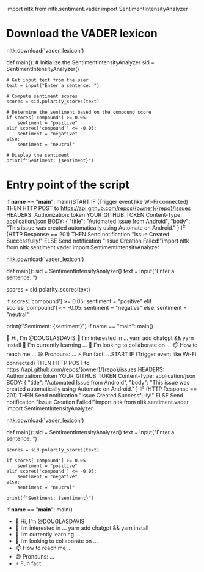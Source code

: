 import nltk
from nltk.sentiment.vader import SentimentIntensityAnalyzer

# Download the VADER lexicon
nltk.download('vader_lexicon')

def main():
    # Initialize the SentimentIntensityAnalyzer
    sid = SentimentIntensityAnalyzer()

    # Get input text from the user
    text = input("Enter a sentence: ")

    # Compute sentiment scores
    scores = sid.polarity_scores(text)

    # Determine the sentiment based on the compound score
    if scores['compound'] >= 0.05:
        sentiment = "positive"
    elif scores['compound'] <= -0.05:
        sentiment = "negative"
    else:
        sentiment = "neutral"

    # Display the sentiment
    print(f"Sentiment: {sentiment}")

# Entry point of the script
if __name__ == "__main__":
    main()START IF (Trigger event like Wi-Fi connected) THEN HTTP POST to https://api.github.com/repos/{owner}/{repo}/issues HEADERS: Authorization: token YOUR_GITHUB_TOKEN Content-Type: application/json BODY: { "title": "Automated Issue from Android", "body": "This issue was created automatically using Automate on Android." } IF (HTTP Response == 201) THEN Send notification "Issue Created Successfully!" ELSE Send notification "Issue Creation Failed!"import nltk from nltk.sentiment.vader import SentimentIntensityAnalyzer

nltk.download('vader_lexicon')

def main(): sid = SentimentIntensityAnalyzer() text = input("Enter a sentence: ")

scores = sid.polarity_scores(text)

if scores['compound'] >= 0.05:
    sentiment = "positive"
elif scores['compound'] <= -0.05:
    sentiment = "negative"
else:
    sentiment = "neutral"

print(f"Sentiment: {sentiment}")
if name == "main": main()

👋 Hi, I’m @DOUGLASDAVIS
👀 I’m interested in ... yarn add chatgpt && yarn install
🌱 I’m currently learning ...
💞️ I’m looking to collaborate on ...
📫 How to reach me ...
😄 Pronouns: ...
⚡ Fun fact: ...START
IF (Trigger event like Wi-Fi connected)
  THEN
    HTTP POST to https://api.github.com/repos/{owner}/{repo}/issues
    HEADERS:
      Authorization: token YOUR_GITHUB_TOKEN
      Content-Type: application/json
    BODY:
    {
      "title": "Automated Issue from Android",
      "body": "This issue was created automatically using Automate on Android."
    }
  IF (HTTP Response == 201)
    THEN
      Send notification "Issue Created Successfully!"
    ELSE
      Send notification "Issue Creation Failed!"import nltk
from nltk.sentiment.vader import SentimentIntensityAnalyzer

nltk.download('vader_lexicon')

def main():
    sid = SentimentIntensityAnalyzer()
    text = input("Enter a sentence: ")

    scores = sid.polarity_scores(text)

    if scores['compound'] >= 0.05:
        sentiment = "positive"
    elif scores['compound'] <= -0.05:
        sentiment = "negative"
    else:
        sentiment = "neutral"

    print(f"Sentiment: {sentiment}")

if __name__ == "__main__":
    main()
- 👋 Hi, I’m @DOUGLASDAVIS
- 👀 I’m interested in ... yarn add chatgpt && yarn install
- 🌱 I’m currently learning ...
- 💞️ I’m looking to collaborate on ...
- 📫 How to reach me ...
- 😄 Pronouns: ...
- ⚡ Fun fact: ...

<!---
ELONISEVIL/ELONISEVIL is a ✨ special ✨ repository because its `README.md` (this file) appears on your GitHub profile.
You can click the Preview link to take a look at your changes.
--->
